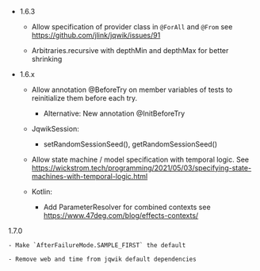 - 1.6.3

    - Allow specification of provider class in `@ForAll` and `@From`
      see https://github.com/jlink/jqwik/issues/91

    - Arbitraries.recursive with depthMin and depthMax for better shrinking

- 1.6.x

    - Allow annotation @BeforeTry on member variables of tests to reinitialize them before each try.
        - Alternative: New annotation @InitBeforeTry

    - JqwikSession:
      - setRandomSessionSeed(), getRandomSessionSeed()

    - Allow state machine / model specification with temporal logic.
      See https://wickstrom.tech/programming/2021/05/03/specifying-state-machines-with-temporal-logic.html

    - Kotlin:
        - Add ParameterResolver for combined contexts
          see https://www.47deg.com/blog/effects-contexts/

1.7.0

    - Make `AfterFailureMode.SAMPLE_FIRST` the default

    - Remove web and time from jqwik default dependencies